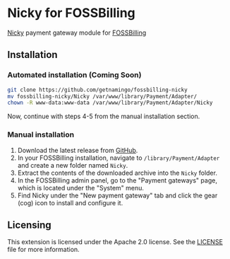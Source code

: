 # Nicky for FOSSBilling
[Nicky](https://nicky.me/) payment gateway module for [FOSSBilling](https://fossbilling.org)

## Installation

### Automated installation (Coming Soon)
```bash
git clone https://github.com/getnamingo/fossbilling-nicky
mv fossbilling-nicky/Nicky /var/www/library/Payment/Adapter/
chown -R www-data:www-data /var/www/library/Payment/Adapter/Nicky
```

Now, continue with steps 4-5 from the manual installation section.

### Manual installation
1. Download the latest release from [GitHub](https://github.com/getnamingo/fossbilling-nicky).
2. In your FOSSBilling installation, navigate to `/library/Payment/Adapter` and create a new folder named `Nicky`.
3. Extract the contents of the downloaded archive into the `Nicky` folder.
4. In the FOSSBilling admin panel, go to the "Payment gateways" page, which is located under the "System" menu.
5. Find Nicky under the "New payment gateway" tab and click the gear (cog) icon to install and configure it.

## Licensing
This extension is licensed under the Apache 2.0 license. See the [LICENSE](LICENSE) file for more information.